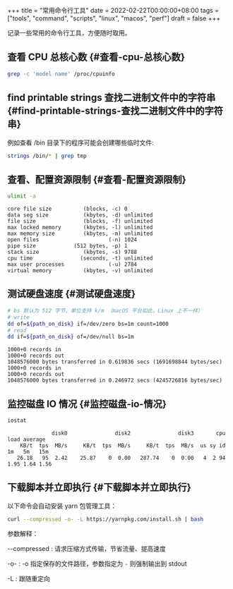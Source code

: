 +++
title = "常用命令行工具"
date = 2022-02-22T00:00:00+08:00
tags = ["tools", "command", "scripts", "linux", "macos", "perf"]
draft = false
+++

记录一些常用的命令行工具，方便随时取用。


## 查看 CPU 总核心数 {#查看-cpu-总核心数}

```sh
grep -c 'model name' /proc/cpuinfo
```


## find printable strings 查找二进制文件中的字符串 {#find-printable-strings-查找二进制文件中的字符串}

例如查看 /bin 目录下的程序可能会创建哪些临时文件:

```sh
strings /bin/* | grep tmp
```


## 查看、配置资源限制 {#查看-配置资源限制}

```sh
ulimit -a
```

```text
core file size          (blocks, -c) 0
data seg size           (kbytes, -d) unlimited
file size               (blocks, -f) unlimited
max locked memory       (kbytes, -l) unlimited
max memory size         (kbytes, -m) unlimited
open files                      (-n) 1024
pipe size            (512 bytes, -p) 1
stack size              (kbytes, -s) 9788
cpu time               (seconds, -t) unlimited
max user processes              (-u) 2784
virtual memory          (kbytes, -v) unlimited
```


## 测试硬盘速度 {#测试硬盘速度}

```sh
# bs 默认为 512 字节，单位支持 k/m （macOS 平台如此，Linux 上不一样）
# write
dd of=${path_on_disk} if=/dev/zero bs=1m count=1000
# read
dd if=${path_on_disk} of=/dev/null bs=1m
```

```text
1000+0 records in
1000+0 records out
1048576000 bytes transferred in 0.619836 secs (1691698844 bytes/sec)
1000+0 records in
1000+0 records out
1048576000 bytes transferred in 0.246972 secs (4245726816 bytes/sec)
```


## 监控磁盘 IO 情况 {#监控磁盘-io-情况}

```sh
iostat
```

```text
              disk0               disk2               disk3       cpu    load average
    KB/t  tps  MB/s     KB/t  tps  MB/s     KB/t  tps  MB/s  us sy id   1m   5m   15m
   26.18   95  2.42    25.87    0  0.00   287.74    0  0.00   4  2 94  1.95 1.64 1.56
```


## 下载脚本并立即执行 {#下载脚本并立即执行}

以下命令会自动安装 yarn 包管理工具：

```sh
curl --compressed -o- -L https://yarnpkg.com/install.sh | bash
```

参数解释：

--compressed
: 请求压缩方式传输，节省流量、提高速度

-o-
: -o 指定保存的文件路径，参数指定为 `-` 则强制输出到 stdout

-L
: 跟随重定向